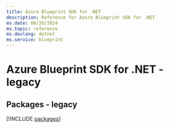 ```yaml
---
title: Azure Blueprint SDK for .NET
description: Reference for Azure Blueprint SDK for .NET
ms.date: 08/26/2024
ms.topic: reference
ms.devlang: dotnet
ms.service: blueprint
---
```

# Azure Blueprint SDK for .NET - legacy
## Packages - legacy
[!INCLUDE [packages](blueprint-index.md)]
